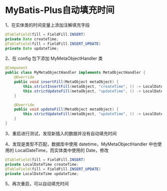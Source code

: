 # MyBatis-Plus自动填充时间

1、在实体类的时间变量上添加注解填充字段

```java
@TableField(fill = FieldFill.INSERT)
private Date createTime;
@TableField(fill = FieldFill.INSERT_UPDATE)
private Date updateTime;
```

2、在 config 包下添加 MyMetaObjectHandler 类

```java
@Component
public class MyMetaObjectHandler implements MetaObjectHandler {
    @Override
    public void insertFill(MetaObject metaObject) {
        this.strictInsertFill(metaObject, "createTime", () -> LocalDateTime.now(), LocalDateTime.class);
        this.strictUpdateFill(metaObject, "updateTime", () -> LocalDateTime.now(), LocalDateTime.class);
    }

    @Override
    public void updateFill(MetaObject metaObject) {
        this.strictUpdateFill(metaObject, "updateTime", () -> LocalDateTime.now(), LocalDateTime.class);
    }
}
```

3、重启进行测试，发现新插入的数据并没有自动填充时间

4、发现是类型不匹配，数据库中使用 datetime，MyMetaObjectHandler 中也使用的 LocalDateTime，而实体类中使用的 Date，修改

```java
@TableField(fill = FieldFill.INSERT)
private LocalDateTime createTime;
@TableField(fill = FieldFill.INSERT_UPDATE)
private LocalDateTime updateTime;
```

5、再次重启，可以自动填充时间